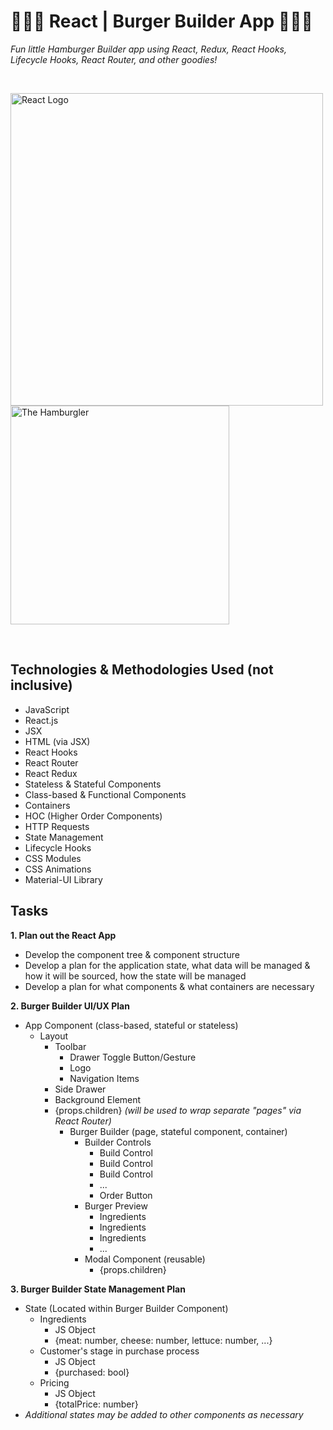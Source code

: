 # :hamburger::hamburger::hamburger: React | Burger Builder App :hamburger::hamburger::hamburger:

_Fun little Hamburger Builder app using React, Redux, React Hooks, Lifecycle Hooks, React Router, and other goodies!_

</br>
<p>
  <img src="https://reactjs.org/logo-og.png" alt="React Logo" width="500">
  <img src="https://vignette.wikia.nocookie.net/ronaldmcdonald/images/0/0f/Imgres.jpeg/revision/latest?cb=20150625050506" alt="The Hamburgler" width="350">
</p>
</br>

## Technologies & Methodologies Used (not inclusive)

- JavaScript
- React.js
- JSX
- HTML (via JSX)
- React Hooks
- React Router
- React Redux
- Stateless & Stateful Components
- Class-based & Functional Components
- Containers
- HOC (Higher Order Components)
- HTTP Requests
- State Management
- Lifecycle Hooks
- CSS Modules
- CSS Animations
- Material-UI Library

## Tasks

**1. Plan out the React App**

- Develop the component tree & component structure
- Develop a plan for the application state, what data will be managed & how it will be sourced, how the state will be managed
- Develop a plan for what components & what containers are necessary

**2. Burger Builder UI/UX Plan**

- App Component (class-based, stateful or stateless)
  - Layout
    - Toolbar
      - Drawer Toggle Button/Gesture
      - Logo
      - Navigation Items
    - Side Drawer
    - Background Element
    - {props.children} _(will be used to wrap separate "pages" via React Router)_
      - Burger Builder (page, stateful component, container)
        - Builder Controls
          - Build Control
          - Build Control
          - Build Control
          - ...
          - Order Button
        - Burger Preview
          - Ingredients
          - Ingredients
          - Ingredients
          - ...
        - Modal Component (reusable)
          - {props.children}

**3. Burger Builder State Management Plan**

- State (Located within Burger Builder Component)
  - Ingredients
    - JS Object
    - {meat: number, cheese: number, lettuce: number, ...}
  - Customer's stage in purchase process
    - JS Object
    - {purchased: bool}
  - Pricing
    - JS Object
    - {totalPrice: number}
- _Additional states may be added to other components as necessary_
